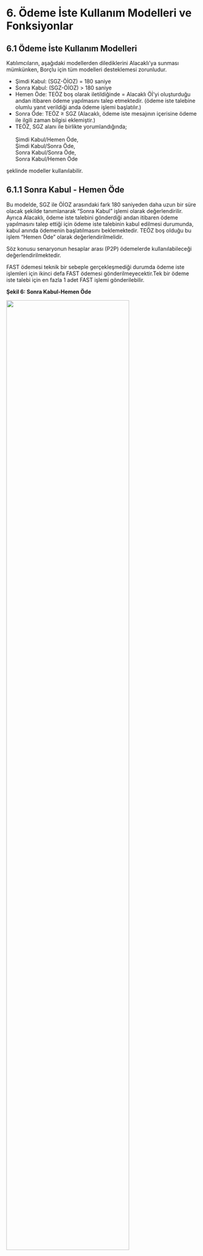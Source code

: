 # 6. Ödeme İste Kullanım Modelleri ve Fonksiyonlar
## 6.1 Ödeme İste Kullanım Modelleri

Katılımcıların, aşağıdaki modellerden dilediklerini Alacaklı’ya sunması mümkünken, Borçlu için tüm modelleri desteklemesi zorunludur.
-	Şimdi Kabul: (SGZ-ÖİOZ) = 180 saniye
-   Sonra Kabul: (SGZ-ÖİOZ) > 180 saniye
-	Hemen Öde: TEÖZ boş olarak iletildiğinde = Alacaklı Öİ'yi oluşturduğu andan itibaren ödeme yapılmasını talep etmektedir. (ödeme iste talebine olumlu yanıt verildiği anda ödeme işlemi başlatılır.)
-	Sonra Öde: TEÖZ ≥ SGZ (Alacaklı, ödeme iste mesajının içerisine ödeme ile ilgili zaman bilgisi eklemiştir.) 
-	TEÖZ, SGZ alanı ile birlikte yorumlandığında;<br>
        <br>Şimdi Kabul/Hemen Öde, 
        <br>Şimdi Kabul/Sonra Öde,
        <br>Sonra Kabul/Sonra Öde,
        <br>Sonra Kabul/Hemen Öde 

şeklinde modeller kullanılabilir.

## 6.1.1 Sonra Kabul - Hemen Öde

Bu modelde, SGZ ile ÖİOZ arasındaki fark 180 saniyeden daha uzun bir süre olacak şekilde tanımlanarak “Sonra Kabul” işlemi olarak değerlendirilir. Ayrıca Alacaklı, ödeme iste talebini gönderdiği andan itibaren ödeme yapılmasını talep ettiği için ödeme iste talebinin kabul edilmesi durumunda, kabul anında ödemenin başlatılmasını beklemektedir. TEÖZ boş olduğu bu işlem “Hemen Öde” olarak değerlendirilmelidir. 

Söz konusu senaryonun hesaplar arası (P2P) ödemelerde kullanılabileceği değerlendirilmektedir.

FAST ödemesi teknik bir sebeple gerçekleşmediği durumda ödeme iste işlemleri için ikinci defa FAST ödemesi gönderilmeyecektir.Tek bir ödeme iste talebi için en fazla 1 adet FAST işlemi gönderilebilir.

**Şekil 6: Sonra Kabul-Hemen Öde**

<img src="./images/img/SonraKabulHemenOde.png" width="80%" >

## 6.1.2 Sonra Kabul - Sonra Öde

Bu modelde, SGZ ile ÖİOZ arasındaki fark 180 saniyeden daha uzun bir süre olacak şekilde tanımlanarak “Sonra Kabul” işlemi olarak değerlendirilir.  Sonra Kabul – Hemen Öde modelinden farklı olarak bu modelde TEÖZ alanının Öİ mesajının içerisinde yer almasıdır. TEÖZ ≥ SGZ olarak iletildiğinde “Sonra Öde” olarak değerlendirilir.
Sonra Kabul-Sonra Öde modeliyle birlikte ödeme iste sistemine yeni fonksiyonlar eklenmiştir. 6.2 Ödeme İste Fonksiyonlar başlığı altında detaylara yer verilmektedir.

<img src="./images/img/SonraOdeSonraKabulErkenOdemeE.png" width="80%" >

Görselde anlatılan senaryoda, Alacaklı 01/09 10:00:00 zamanında gönderdiği ödeme iste talebine Borçlu’nun en geç 15 gün içerisinde yanıt vermesi beklemektedir. Alacaklı tarafından TEÖZ 20/09 23:59:59, ErkenTarihOdeme=”E” olarak belirlendiği için ödeme işlemi Borçlu’nun olumlu yanıt (kabul) anından itibaren TEÖZ (20/09)’e kadar borçlu tarafından seçilen bir tarihte yapılabilir. Söz konusu senaryonun genellikle kurumsal hesaplar arası (B2B) garantili ödemelerde kullanılabileceği değerlendirilmektedir.

**Şekil 7: Sonra Kabul-Sonra Öde**


<img src="./images/img/SonraOdeSonraKabulErkenOdemeH.png" width="80%" >

Görselde anlatılan senaryoda, Alacaklı 01/09 10:00:00 zamanında gönderdiği ödeme iste talebine Borçlu’nun en geç 15 gün içerisinde yanıt vermesini beklemektedir. Alacaklı tarafından TEÖZ 20/09 23:59:59, ErkenTarihOdeme=”H” olarak belirlendiği için ödeme işlemi ancak TEÖZ (20/09) gününde yapılabilir. Söz konusu senaryonun çoğunlukla kurumsal hesaplar arası (B2B) garantili ödemelerde kullanılabileceği değerlendirilmektedir.

**Şekil 8: Sonra Kabul-Sonra Öde**

## 6.1.3 Şimdi Kabul - Hemen Öde

Bu modelde, SGZ ile ÖİOZ arasındaki fark 180 saniye olacak şekilde tanımlanarak “Şimdi Kabul” işlemi olarak değerlendirilir. Alacaklı, Borçlu’nun en geç 180 saniye içerisinde ödeme iste talebine yanıt vermesini beklemektedir. Alacaklı, ödeme iste talebini gönderdiği andan itibaren ödeme yapılmasını talep ettiği için ödeme iste talebinin kabul edilmesi durumunda, kabul anında (anlık) ödemenin başlatılmasını beklemektedir. 

SGZ ile ÖİOZ arasındaki zaman 180 saniye ve TEÖZ boş olarak iletildiğinde işlem “Şimdi Kabul - Hemen Öde” olarak değerlendirilmelidir. 

- Bu modelde (SGZ-ÖİOZ)-DTS < (SGZ-ÖİOZ) < (SGZ-ÖİOZ)+DTS şeklinde kontrol sağlanmalıdır.

Söz konusu senaryonun işyeri ödemelerinde kullanılabileceği değerlendirilmektedir.

## 6.2 Fonksiyonlar

Alacaklı ve Borçlu katılımcıların aşağıdaki fonksiyonların hepsini teknik olarak desteklemesi gerekmektedir. 

-	Kısmi Ödeme
-	Erken Ödeme
-	Ödeme Erteleme

## 6.2.1 Kısmi Ödeme

Kısmi Ödeme, bir borcun tamamını değil, belirli bir miktarının ödenmesidir.

Kısmi ödeme yapıldığında işlem sona erer. Kalan tutar alacaklı ile borçlu müşteri sorumluluğundadır. Alacaklı müşteri tarafından istenirse yeniden ödeme iste talebi yapılabilir. 

Borçlu ÖHS kısmi ödeme fonksiyonunu desteklemek zorundadır. Alacaklı ÖHS için bu fonksiyonun müşteriye sunulması isteğe bağlıdır.

Alacaklı ÖHS tarafından kısmi ödeme fonksiyonu müşteri ekranlarında müşteriye seçim olarak sunulabilir ya da müşteriye seçim yaptırılmadan ödeme iste talebinde varsayılan E/H olarak gönderilebilir.

Alacaklı ÖHS tarafından kısmi ödeme parametresi "E" olarak iletildiğinde borçlu müşteri tarafından tutar alanı güncellenebilir olmalıdır. Kısmi ödeme parametresi "H" olarak iletildiğinde tutar alanı borçlu müşteri tarafından güncellenemez olmalı ve ödeme iste talebi içerisinde yer alan tutarın tamamı ödenmelidir.

Tüm modellerde kullanılabilir. Kullanım detayları OdemeIsteTalebi ve Odeme Iste İstek Nesnesi içerisinde belirtilmektedir.

## 6.2.2 Erken Ödeme

Erken ödeme, bir borcun talep edilen ödeme zamanından (TEÖZ) önce ödenebilmesine imkan tanır. 

Sonra Öde modellerinde kullanılabilir. Hemen Öde modellerinde varsayılan 'E' olarak gönderilmelidir.

Borçlu ÖHS erken ödeme fonksiyonunu desteklemek zorundadır. Alacaklı ÖHS için bu fonksiyonun müşteriye sunulması isteğe bağlıdır.

Alacaklı ÖHS tarafından erken ödeme fonksiyonu müşteri ekranlarında müşteriye seçim olarak sunulabilir ya da müşteriye seçim yaptırılmadan ödeme iste talebinde varsayılan E/H olarak gönderilebilir.

Alacaklı ÖHS tarafından erken ödeme parametresi "E" olarak iletildiğinde borçlu müşterinin ekranlarından TEÖZ'e kadar bir tarih seçtirilmesine izin verilebilir. Ya da erken ödemeye izin verildiği için ödeme iste talebi kabul edildiği an ödeme gerçekleştirilebilir. Seçilen tarih beklenenOdemeTarihi olacaktır. Beklenen ödeme tarihinin TEÖZ ile aynı tarih olması durumunda; ödeme TEÖZ'den önce gerçekleştirilmelidir.

Alacaklı ÖHS tarafından erken ödeme parametresi "E" olarak iletildiğinde ödeme iste talebi ÖİOZ ile TEÖZ arasında seçilen bir tarihte gerçekleştirilebilir.

- ÖİOZ: 20.07.2024 17:30 ve TEÖZ: 20.08.2024 23:59 seçildiği durumda ödeme iste talebi 20.07.2024 17:30:00+03:00 ile 20.08.2024 23:59:59+03:00 arasında seçilen bir tarihte gerçekleştirilebilir. Örneğin; borçlu müşteri, 20.07.2024 tarihini seçerek kabul yanıtı verdiğinde ödeme iste talebi 20.07.2024 23:59:59+03:00 tarihine kadar gerçekleştirilmelidir.
- ÖİOZ: 20.07.2024 17:30 ve TEÖZ: 20.08.2024 14:30 seçildiği durumda ödeme iste talebi 20.07.2024 17:30:00+03:00 ile 20.08.2024 14:30:59+03:00 arasında seçilen bir tarihte gerçekleştirilebilir. Örneğin; borçlu müşteri, TEÖZ olan 20.08.2024 tarihini seçerek kabul yanıtı verdiğinde ödeme iste talebi 20.08.2024 14:30:59+03:00 tarihine kadar gerçekleştirilmelidir.

Alacaklı ÖHS tarafından erken ödeme parametresi "H" olarak iletildiğinde ödeme iste talebi TEÖZ'de gerçekleştirilmelidir.

- Beklenen Ödeme Tarihi: 20.07.2024 ve TEÖZ: 20.07.2024 23:59 seçildiği durumda ödeme iste talebi 20.07.2024 00:00:00+03:00 ile 20.07.2024 23:59:59+03:00 arasında gerçekleştirilmelidir.
- Beklenen Ödeme Tarihi: 20.07.2024 ve TEÖZ: 20.07.2024 17:30 seçildiği durumda ödeme iste talebi 20.07.2024 00:00:00+03:00 ile 20.07.2024 17:30:59+03:00 arasında gerçekleştirilmelidir.
- Beklenen Ödeme Tarihi: 20.07.2024 ve TEÖZ: 30.07.2024 23:59 seçildiği durumda ödeme iste talebi 20.07.2024 00:00:00+03:00 ile 20.07.2024 23:59:59+03:00 arasında gerçekleştirilmelidir.


## 6.2.3 Ödeme Erteleme

Ödeme Erteleme, bir borcun talep edilen ödeme zamanından (TEÖZ) sonra ödenebilmesine imkan tanır.

Sonra Öde modellerinde kullanılabilir. Hemen Öde modellerinde varsayılan 'H' olarak gönderilmelidir.

Borçlu ÖHS ödeme erteleme fonksiyonunu desteklemek zorundadır. Alacaklı ÖHS için bu fonksiyonun müşteriye sunulması isteğe bağlıdır.

Alacaklı ÖHS tarafından ödeme erteleme fonksiyonu müşteri ekranlarında müşteriye seçim olarak sunulabilir ya da müşteriye seçim yaptırılmadan ödeme iste talebinde varsayılan H olarak gönderilebilir. 

Alacaklı ÖHS tarafından ödeme erteleme parametresi "E" olarak iletildiğinde vadeTarihi ve vadeTutarı alanları da iletileceğinden bu değerler alacaklı müşteri tarafından girilebilir olmalıdır. 

Alacaklı ÖHS tarafından ödeme iste talebi vade tarihi, TEÖZ’den maksimum 3 ay sonrasına kadar ertelenebilir olmalıdır.

Borçlu müşteri ekranlarında ödeme iste talebi kabul edilirken vade seçimi yapılarak ödeme iste talebi kabul edilebilir. Ya da borçlu müşteri tarafından, erken ödeme parametresine bağlı olarak, TEÖZ'e kadar bir tarih seçilerek ödeme iste talebi kabul edilebilir. 

Kısmi ödeme ve ödeme erteleme birlikte kullanılarak ödeme iste talebi başlatılabilir. Ancak borçlu müşteri vade tarihi ve vade tutarı seçimi yaparak ödeme iste talebini kabul ettiğinde kısmi ödeme yapılmasına izin verilmemelidir. 